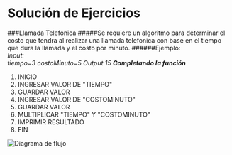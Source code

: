 Solución de Ejercicios
======================
###Llamada Telefonica
#####Se requiere un algoritmo para determinar el costo que tendra al realizar una llamada telefonica con base en el tiempo que dura la llamada y el costo por minuto.
######Ejemplo:  
_Input:_  
_tiempo=3_
_costoMinuto=5_
_Output_
_15_
___Completando la función___
1. INICIO
2. INGRESAR VALOR DE "TIEMPO"
3. GUARDAR VALOR
4. INGRESAR VALOR DE "COSTOMINUTO"
5. GUARDAR VALOR
6. MULTIPLICAR "TIEMPO" Y "COSTOMINUTO"
7. IMPRIMIR RESULTADO
8. FIN

![Diagrama de flujo](http://i63.tinypic.com/ir3omf.jpg)
